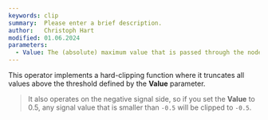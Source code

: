 ```yaml
---
keywords: clip
summary:  Please enter a brief description.
author:   Christoph Hart
modified: 01.06.2024
parameters:
  - Value: The (absolute) maximum value that is passed through the node
---
```

  
This operator implements a hard-clipping function where it truncates all values above the threshold defined by the **Value** parameter. 

> It also operates on the negative signal side, so if you set the **Value** to 0.5, any signal value that is smaller than `-0.5` will be clipped to `-0.5`.
